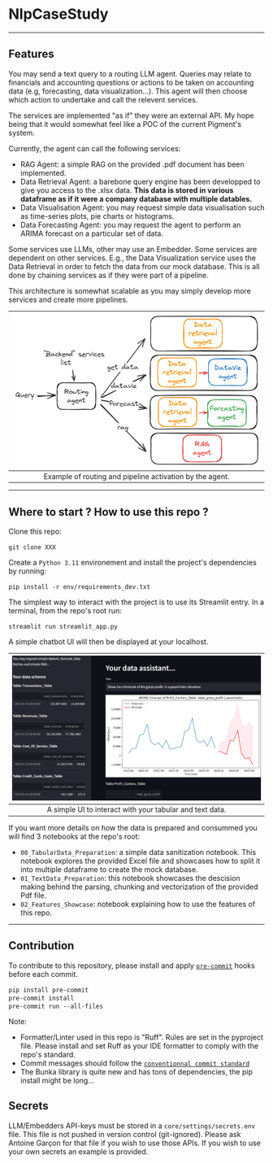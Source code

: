 # NlpCaseStudy

___
## Features
You may send a text query to a routing LLM agent.
Queries may relate to financials and accounting questions or actions to be taken on accounting
data (e.g, forecasting, data visualization...).
This agent will then choose which action to undertake and call the relevent services.

The services are implemented "as if" they were an external API.
My hope being that it would somewhat feel like a POC of the current Pigment's system.



Currently, the agent can call the following services:
- RAG Agent: a simple RAG on the provided .pdf document has been implemented.
- Data Retrieval Agent: a barebone query engine has been developped to give you access to the .xlsx data.
**This data is stored in various dataframe as if it were a company database with multiple
  datables.**
- Data Visualisation Agent: you may request simple data visualisation such as time-series plots, pie
  charts or histograms.
- Data Forecasting Agent: you may request the agent to perform an ARIMA forecast on a particular set
  of data.

Some services use LLMs, other may use an Embedder.
Some services are dependent on other services. E.g., the Data Visualization service uses
the Data Retrieval in order to fetch the data from our mock database.
This is all done by chaining services as if they were part of a pipeline.

This architecture is somewhat scalable as you may simply develop more services and create more
pipelines.

| ![Example of routing and pipeline activation by the agent](data/img_1.png) |
|:--------------------------------------------------------------------------:|
|          Example of routing and pipeline activation by the agent.          |

___
## Where to start ? How to use this repo ?
Clone this repo:
```
git clone XXX
```
Create a ```Python 3.11``` environement and install the project's dependencies by running:
```
pip install -r env/requirements_dev.txt
```

The simplest way to interact with the project is to use its Streamlit entry. In a terminal, from
the repo's root run:
```
streamlit run streamlit_app.py
```
A simple chatbot UI will then be displayed at your localhost.

| ![Example of routing and pipeline activation by the agent](data/st.png) |
|:-----------------------------------------------------------------------:|
|        A simple UI to interact with your tabular and text data.         |


If you want more details on how the data is prepared and consummed you will find 3 notebooks at
the repo's root:
- ```00_TabularData_Preparation```: a simple data sanitization notebook. This
  notebook explores the provided Excel file and showcases how to split it into multiple
  dataframe to create the mock database.
- ```01_TextData_Preparation```: this notebook showcases the descision making behind the parsing,
  chunking and vectorization of the provided Pdf file.
- ```02_Features_Showcase```: notebook explaining how to use the features of this repo.

___
## Contribution
To contribute to this repository, please install and apply [`pre-commit`](https://pre-commit.com/) hooks before each commit.
```shell
pip install pre-commit
pre-commit install
pre-commit run --all-files
```
Note:
- Formatter/Linter used in this repo is "Ruff". Rules are set in the pyproject file.
Please install and set Ruff as your IDE formatter to comply with the repo's standard.
- Commit messages should follow the [`conventionnal commit standard`](https://www.conventionalcommits.org/en/v1.0.0/)
- The Bunka library is quite new and has tons of dependencies, the pip install might be long...

## Secrets
LLM/Embedders API-keys must be stored in a ```core/settings/secrets.env``` file.
This file is not pushed in version control (git-ignored).
Please ask Antoine Garçon for that file if you wish to use those APIs.
If you wish to use your own secrets an example is provided.

